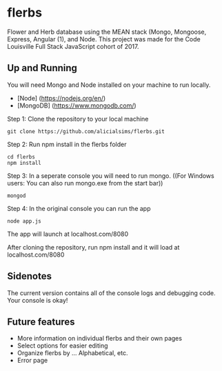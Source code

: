 # flerbs
Flower and Herb database using the MEAN stack (Mongo, Mongoose, Express, Angular (1), and Node. 
This project was made for the Code Louisville Full Stack JavaScript cohort of 2017.

## Up and Running
You will need Mongo and Node installed on your machine to run locally. 
* [Node] (https://nodejs.org/en/) 
* [MongoDB] (https://www.mongodb.com/) 

Step 1: Clone the repository to your local machine
```
git clone https://github.com/alicialsims/flerbs.git
```
Step 2: Run npm install in the flerbs folder
```
cd flerbs
npm install
```
Step 3: In a seperate console you will need to run mongo. ((For Windows users: You can also run mongo.exe from the start bar))
```
mongod
```
Step 4: In the original console you can run the app
```
node app.js
```

The app will launch at localhost.com/8080


After cloning the repository, run npm install and it will load at localhost.com/8080

## Sidenotes
The current version contains all of the console logs and debugging code. Your console is okay! 

## Future features
* More information on individual flerbs and their own pages
* Select options for easier editing 
* Organize flerbs by ... Alphabetical, etc.
* Error page


